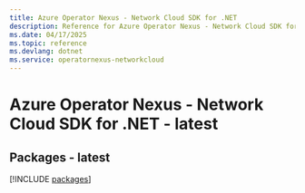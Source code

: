 ```yaml
---
title: Azure Operator Nexus - Network Cloud SDK for .NET
description: Reference for Azure Operator Nexus - Network Cloud SDK for .NET
ms.date: 04/17/2025
ms.topic: reference
ms.devlang: dotnet
ms.service: operatornexus-networkcloud
---
```

# Azure Operator Nexus - Network Cloud SDK for .NET - latest
## Packages - latest
[!INCLUDE [packages](operator-nexus---network-cloud-index.md)]